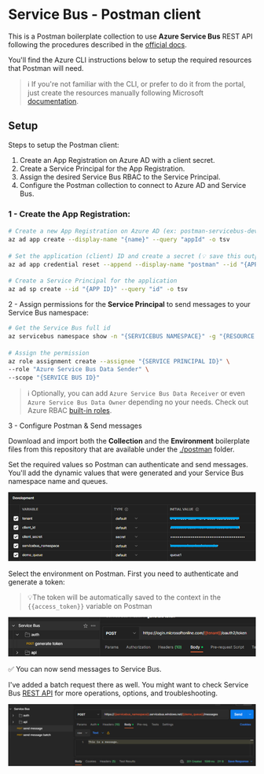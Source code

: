 # Service Bus - Postman client

This is a Postman boilerplate collection to use **Azure Service Bus** REST API following the procedures described in the [official docs][1].

You'll find the Azure CLI instructions below to setup the required resources that Postman will need.

> ℹ️ If you're not familiar with the CLI, or prefer to do it from the portal, just create the resources manually following Microsoft [documentation][1].

## Setup

Steps to setup the Postman client:

1. Create an App Registration on Azure AD with a client secret.
2. Create a Service Principal for the App Registration.
3. Assign the desired Service Bus RBAC to the Service Principal.
4. Configure the Postman collection to connect to Azure AD and Service Bus.



### 1 - Create the App Registration:

```sh
# Create a new App Registration on Azure AD (ex: postman-servicebus-dev)
az ad app create --display-name "{name}" --query "appId" -o tsv

# Set the application (client) ID and create a secret (💡 save this output for later)
az ad app credential reset --append --display-name "postman" --id "{APPLICATION ID}"

# Create a Service Principal for the application
az ad sp create --id "{APP ID}" --query "id" -o tsv
```

2 - Assign permissions for the **Service Principal** to send messages to your Service Bus namespace:

```sh
# Get the Service Bus full id
az servicebus namespace show -n "{SERVICEBUS NAMESPACE}" -g "{RESOURCE GROUP}" --query id -o tsv

# Assign the permission
az role assignment create --assignee "{SERVICE PRINCIPAL ID}" \
--role "Azure Service Bus Data Sender" \
--scope "{SERVICE BUS ID}"
```

> ℹ️ Optionally, you can add `Azure Service Bus Data Receiver` or even `Azure Service Bus Data Owner` depending no your needs. Check out Azure RBAC [built-in roles][3].

3 - Configure Postman & Send messages

Download and import both the **Collection** and the **Environment** boilerplate files from this repository that are available under the [./postman](/postman/) folder.

Set the required values so Postman can authenticate and send messages. You'll add the dynamic values that were generated and your Service Bus namespace name and queues.

<img src="assets/environment.png" />

Select the environment on Postman. First you need to authenticate and generate a token:

> 💡The token will be automatically saved to the context in the `{{access_token}}` variable on Postman

<img src="assets/token.png" />

✅ You can now send messages to Service Bus.

I've added a batch request there as well. You might want to check Service Bus [REST API][2] for more operations, options, and troubleshooting.

<img src="assets/sendmessage.png" />

[1]: https://learn.microsoft.com/en-us/rest/api/servicebus/get-azure-active-directory-token
[2]: https://learn.microsoft.com/en-us/rest/api/servicebus/service-bus-runtime-rest
[3]: https://learn.microsoft.com/en-us/azure/role-based-access-control/built-in-roles
